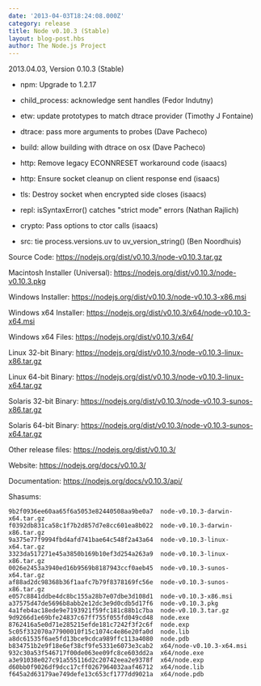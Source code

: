 ```yaml
---
date: '2013-04-03T18:24:08.000Z'
category: release
title: Node v0.10.3 (Stable)
layout: blog-post.hbs
author: The Node.js Project
---
```


2013.04.03, Version 0.10.3 (Stable)

- npm: Upgrade to 1.2.17

- child_process: acknowledge sent handles (Fedor Indutny)

- etw: update prototypes to match dtrace provider (Timothy J Fontaine)

- dtrace: pass more arguments to probes (Dave Pacheco)

- build: allow building with dtrace on osx (Dave Pacheco)

- http: Remove legacy ECONNRESET workaround code (isaacs)

- http: Ensure socket cleanup on client response end (isaacs)

- tls: Destroy socket when encrypted side closes (isaacs)

- repl: isSyntaxError() catches "strict mode" errors (Nathan Rajlich)

- crypto: Pass options to ctor calls (isaacs)

- src: tie process.versions.uv to uv_version_string() (Ben Noordhuis)

Source Code: https://nodejs.org/dist/v0.10.3/node-v0.10.3.tar.gz

Macintosh Installer (Universal): https://nodejs.org/dist/v0.10.3/node-v0.10.3.pkg

Windows Installer: https://nodejs.org/dist/v0.10.3/node-v0.10.3-x86.msi

Windows x64 Installer: https://nodejs.org/dist/v0.10.3/x64/node-v0.10.3-x64.msi

Windows x64 Files: https://nodejs.org/dist/v0.10.3/x64/

Linux 32-bit Binary: https://nodejs.org/dist/v0.10.3/node-v0.10.3-linux-x86.tar.gz

Linux 64-bit Binary: https://nodejs.org/dist/v0.10.3/node-v0.10.3-linux-x64.tar.gz

Solaris 32-bit Binary: https://nodejs.org/dist/v0.10.3/node-v0.10.3-sunos-x86.tar.gz

Solaris 64-bit Binary: https://nodejs.org/dist/v0.10.3/node-v0.10.3-sunos-x64.tar.gz

Other release files: https://nodejs.org/dist/v0.10.3/

Website: https://nodejs.org/docs/v0.10.3/

Documentation: https://nodejs.org/docs/v0.10.3/api/

Shasums:

```
9b2f0936ee60aa65f6a5053e82440508aa9be0a7  node-v0.10.3-darwin-x64.tar.gz
f0392db831ca58c1f7b2d857d7e8cc601ea8b022  node-v0.10.3-darwin-x86.tar.gz
9a375e77f9994fbd4afd741bae64c548f2a43a64  node-v0.10.3-linux-x64.tar.gz
3323da517271e45a3850b169b10ef3d254a263a9  node-v0.10.3-linux-x86.tar.gz
0026e2453a3940ed16b9569b8187943ccf0aeb45  node-v0.10.3-sunos-x64.tar.gz
af88ad2dc98368b36f1aafc7b79f8378169fc56e  node-v0.10.3-sunos-x86.tar.gz
e057c8841ddbe4dc8bc155a28b7e07dbe3d108d1  node-v0.10.3-x86.msi
a37575d47de5696b8abb2e12dc3e9d0cdb5d17f6  node-v0.10.3.pkg
4a1feb4ac18ede9e7193921f59fc181c88b1c7ba  node-v0.10.3.tar.gz
9d9266d1e69bfe24837c67ff755f055fd049cd48  node.exe
8762416a5e0d71e285215efde181c7242f3f2c6f  node.exp
5c05f332070a77900010f15c1074c4e86e20fa0d  node.lib
a8dc61535f6ae5fd13bce9cdca989ffc113a4080  node.pdb
b834751b2e9f18e6ef38cf9fe5331e6073e3cab2  x64/node-v0.10.3-x64.msi
932c30a53f546717f00de063ee09fc8ce603dd2a  x64/node.exe
a3e91038e027c91a555116d2c20742eea2e9378f  x64/node.exp
d60bb0f9026df9dcc17cff0267964032aaf46712  x64/node.lib
f645a2d63179ae749defe13c653cf1777dd9021a  x64/node.pdb
```
